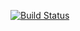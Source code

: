 [![Build Status](http://ci.slyris.eu/buildStatus/icon?job=VulsaEngine)](http://ci.slyris.eu/job/VulsaEngine)
